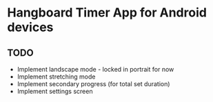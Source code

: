 # Hangboard Timer App for Android devices

## TODO
- Implement landscape mode - locked in portrait for now
- Implement stretching mode
- Implement secondary progress (for total set duration)
- Implement settings screen